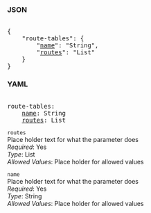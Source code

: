 ### JSON 
<pre> 
{
    "route-tables": {
        "<a href=#name>name</a>": "String", 
        "<a href=#routes>routes</a>": "List"
    }
}</pre> 
### YAML 
<pre> 
route-tables:
    <a href=#name>name</a>: String
    <a href=#routes>routes</a>: List
</pre> 


`routes`  <a name="routes"></a> \
Place holder text for what the parameter does \
*Required*: Yes \
*Type*: List \
*Allowed Values*: Place holder for allowed values

`name`  <a name="name"></a> \
Place holder text for what the parameter does \
*Required*: Yes \
*Type*: String \
*Allowed Values*: Place holder for allowed values

